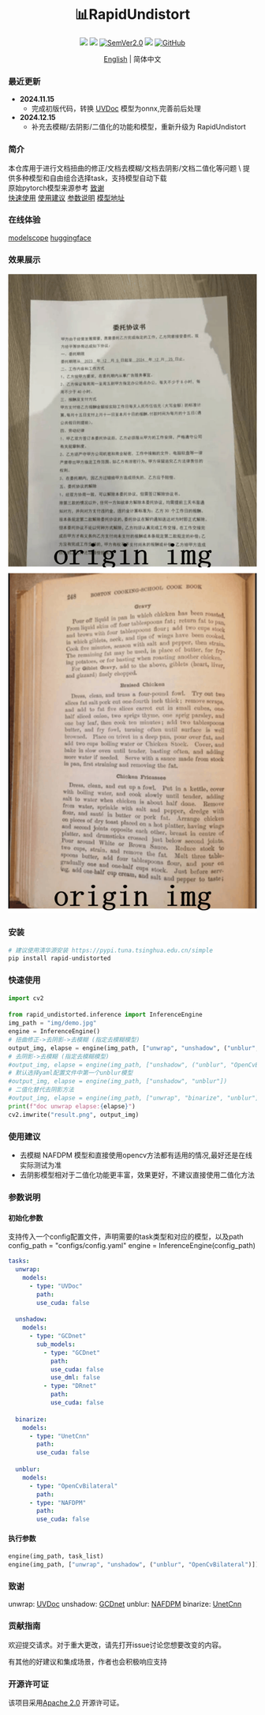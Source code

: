 <div align="center">
  <div align="center">
    <h1><b>📊RapidUndistort</b></h1>
  </div>
  <a href=""><img src="https://img.shields.io/badge/Python->=3.8,<3.13-aff.svg"></a>
  <a href=""><img src="https://img.shields.io/badge/OS-Linux%2C%20Mac%2C%20Win-pink.svg"></a>
<a href="https://semver.org/"><img alt="SemVer2.0" src="https://img.shields.io/badge/SemVer-2.0-brightgreen"></a>
  <a href="https://github.com/psf/black"><img src="https://img.shields.io/badge/code%20style-black-000000.svg"></a>
  <a href="https://github.com/RapidAI/TableStructureRec/blob/c41bbd23898cb27a957ed962b0ffee3c74dfeff1/LICENSE"><img alt="GitHub" src="https://img.shields.io/badge/license-Apache 2.0-blue"></a>

[English](README_en.md) | 简体中文 
</div>

### 最近更新

- **2024.11.15**
    - 完成初版代码，转换 [UVDoc](https://github.com/tanguymagne/UVDoc) 模型为onnx,完善前后处理
- **2024.12.15**
  - 补充去模糊/去阴影/二值化的功能和模型，重新升级为 RapidUndistort


### 简介

本仓库用于进行文档扭曲的修正/文档去模糊/文档去阴影/文档二值化等问题 \ 
提供多种模型和自由组合选择task，支持模型自动下载 \
原始pytorch模型来源参考 [致谢](#致谢) \
[快速使用](#快速使用) [使用建议](#使用建议) [参数说明](#参数说明) [模型地址](https://www.modelscope.cn/studios/jockerK/DocUnwrap/files)

### 在线体验
[modelscope](https://www.modelscope.cn/studios/jockerK/DocUnwrap) [huggingface](https://huggingface.co/spaces/Joker1212/RapidUnwrap)
### 效果展示
![res_show.jpg](preview1.gif)
![res_show1.jpg](preview2.gif)

### 安装
``` python {linenos=table}
# 建议使用清华源安装 https://pypi.tuna.tsinghua.edu.cn/simple
pip install rapid-undistorted
```

### 快速使用

``` python {linenos=table}
import cv2

from rapid_undistorted.inference import InferenceEngine
img_path = "img/demo.jpg"
engine = InferenceEngine()
# 扭曲修正->去阴影->去模糊 (指定去模糊模型)
output_img, elapse = engine(img_path, ["unwrap", "unshadow", ("unblur", "OpenCvBilateral")])
# 去阴影->去模糊 (指定去模糊模型)
#output_img, elapse = engine(img_path, ["unshadow", ("unblur", "OpenCvBilateral")])
# 默认选择yaml配置文件中第一个unblur模型
#output_img, elapse = engine(img_path, ["unshadow", "unblur"])
# 二值化替代去阴影方法
#output_img, elapse = engine(img_path, ["unwrap", "binarize", "unblur"])
print(f"doc unwrap elapse:{elapse}")
cv2.imwrite("result.png", output_img)

```

### 使用建议
- 去模糊 NAFDPM 模型和直接使用opencv方法都有适用的情况,最好还是在线实际测试为准
- 去阴影模型相对于二值化功能更丰富，效果更好，不建议直接使用二值化方法


### 参数说明
#### 初始化参数
支持传入一个config配置文件，声明需要的task类型和对应的模型，以及path
config_path = "configs/config.yaml"
engine = InferenceEngine(config_path)
```yaml
tasks:
  unwrap:
    models:
      - type: "UVDoc"
        path:
        use_cuda: false
        
  unshadow:
    models:
      - type: "GCDnet"
        sub_models:
          - type: "GCDnet"
            path:
            use_cuda: false
            use_dml: false
          - type: "DRnet"
            path:
            use_cuda: false

  binarize:
    models:
      - type: "UnetCnn"
        path:
        use_cuda: false

  unblur:
    models:
      - type: "OpenCvBilateral"
        path:
      - type: "NAFDPM"
        path:
        use_cuda: false

```
#### 执行参数
```python
engine(img_path, task_list)
engine(img_path, ["unwrap", "unshadow", ("unblur", "OpenCvBilateral")])
```

### 致谢

unwrap: [UVDoc](https://github.com/tanguymagne/UVDoc)
unshadow: [GCDnet](https://github.com/ZZZHANG-jx/GCDRNet)
unblur: [NAFDPM](https://github.com/ispamm/NAF-DPM)
binarize: [UnetCnn](https://github.com/sajjanvsl/U-Net-CNN-for-binarization-of-Historical-Kannada-Handwritten-Palm-Leaf-Manuscripts)

### 贡献指南

欢迎提交请求。对于重大更改，请先打开issue讨论您想要改变的内容。

有其他的好建议和集成场景，作者也会积极响应支持

### 开源许可证

该项目采用[Apache 2.0](https://github.com/RapidAI/TableStructureRec/blob/c41bbd23898cb27a957ed962b0ffee3c74dfeff1/LICENSE)
开源许可证。

